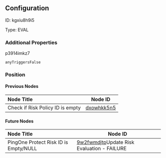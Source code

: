 # <nil>
## Configuration
ID:  kgxiu8h9i5

Type: EVAL 







### Additional Properties
p3914imkz7
```string 
anyTriggersFalse
```





### Position

#### Previous Nodes
| Node Title | Node ID |
| :------------- | ------------ |
| Check if Risk Policy ID is empty | [dxowhkk5n5](./dxowhkk5n5.md) | 
 
 #### Future Nodes
| Node Title | Node ID |
| :------------- | ------------ |
| PingOne Protect Risk ID is Empty/NULL |[9w2fwmdjtp](./9w2fwmdjtp.md)Update Risk Evaluation - FAILURE |[p3914imkz7](./p3914imkz7.md) | 